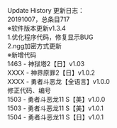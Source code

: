 Update History 更新日志：  
20191007，总条目717  
※软件版本更新v1.3.4  
1.优化程序代码，修复显示BUG  
2.ngg加密方式更新  
※新增代码  
1463 - 神狱塔2【日】v1.03  
XXXX - 神界原罪2【日】v1.0.2  
XXXX - 勇者斗恶龙【全语言】v1.0.0  
修正代码、编号  
1503 - 勇者斗恶龙11 S【美】v1.0.0  
1503 - 勇者斗恶龙11 S【美】v1.0.1  
1504 - 勇者斗恶龙11 S【日】v1.0.1
